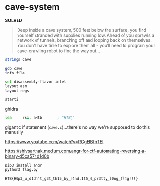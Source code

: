# cave-system

**SOLVED**

> Deep inside a cave system, 500 feet below the surface, you find yourself stranded with supplies running low. 
> Ahead of you sprawls a network of tunnels, branching off and looping back on themselves. 
> You don't have time to explore them all - you'll need to program your cave-crawling robot to find the way out...

```sh
strings cave

gdb cave
info file 

set disassembly-flavor intel
layout asm
layout regs

starti
```

ghidra

```asm
lea     rsi, aHtb       ; "HTB{"
```

gigantic if statement (`cave.c`)...there's no way we're supposed to do this manually

https://www.youtube.com/watch?v=RCgEIBfnTEI

https://shivsarthak.medium.com/angr-for-ctf-automating-reversing-a-binary-d5ca574d1d0b

```sh
pip3 install angr
python3 flag.py
```

`HTB{H0p3_u_d1dn't_g3t_th15_by_h4nd,1t5_4_pr3tty_l0ng_fl4g!!!}`